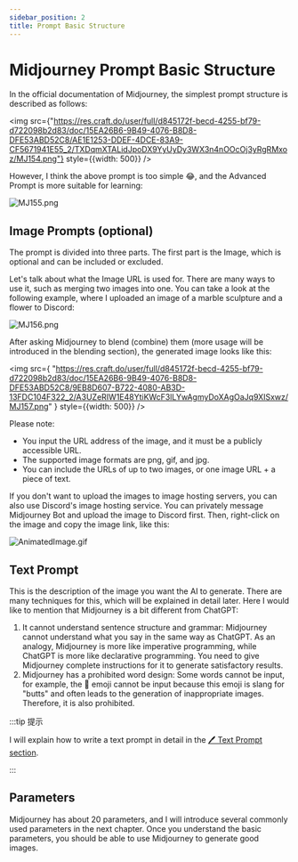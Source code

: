 ```yaml
---
sidebar_position: 2
title: Prompt Basic Structure
---
```


# Midjourney Prompt Basic Structure

In the official documentation of Midjourney, the simplest prompt structure is described as follows:

<img src={"https://res.craft.do/user/full/d845172f-becd-4255-bf79-d722098b2d83/doc/15EA26B6-9B49-4076-B8D8-DFE53ABD52C8/AE1E1253-DDEF-4DCE-83A9-CF5671941E55_2/TXDqmXTALidJpoDX9YyUyDy3WX3n4nOOcOj3yRgRMxoz/MJ154.png"} style={{width: 500}} />

However, I think the above prompt is too simple 😂, and the Advanced Prompt is more suitable for learning:

![MJ155.png](https://res.craft.do/user/full/d845172f-becd-4255-bf79-d722098b2d83/doc/15EA26B6-9B49-4076-B8D8-DFE53ABD52C8/064065D3-8609-4C1C-A741-F435CDBD9B3F_2/0YBkNJEv93HhtapyPQqCwOuJoHUvkqrdrKcv2xCCXF8z/MJ155.png)

## Image Prompts (optional)

The prompt is divided into three parts. The first part is the Image, which is optional and can be included or excluded.

Let's talk about what the Image URL is used for. There are many ways to use it, such as merging two images into one. You can take a look at the following example, where I uploaded an image of a marble sculpture and a flower to Discord:

![MJ156.png](https://res.craft.do/user/full/d845172f-becd-4255-bf79-d722098b2d83/doc/15EA26B6-9B49-4076-B8D8-DFE53ABD52C8/6E42DCB6-F8DF-4738-B5AF-F2353EBF7C10_2/pe8CmiNNOmi2gXhwVbuMmJa1xZ8XSXB5HzLbRsACbxUz/MJ156.png)

After asking Midjourney to blend (combine) them (more usage will be introduced in the blending section), the generated image looks like this:

<img
src={
"https://res.craft.do/user/full/d845172f-becd-4255-bf79-d722098b2d83/doc/15EA26B6-9B49-4076-B8D8-DFE53ABD52C8/9EB8D607-B722-4080-AB3D-13FDC104F322_2/A3UZeRIW1E48YtiKWcF3lLYwAgmyDoXAgOaJq9XISxwz/MJ157.png"
}
style={{width: 500}}
/>

Please note:

- You input the URL address of the image, and it must be a publicly accessible URL.
- The supported image formats are png, gif, and jpg.
- You can include the URLs of up to two images, or one image URL + a piece of text.

If you don't want to upload the images to image hosting servers, you can also use Discord's image hosting service. You can privately message Midjourney Bot and upload the image to Discord first. Then, right-click on the image and copy the image link, like this:

![AnimatedImage.gif](https://res.craft.do/user/full/d845172f-becd-4255-bf79-d722098b2d83/doc/15EA26B6-9B49-4076-B8D8-DFE53ABD52C8/06D3F8EB-B80E-4B98-B177-8339182996F4_2/QAZCtNM71Smrx5JoIyOby7Wng3T5lSRpq17bFNxfHLIz/AnimatedImage.gif)

## Text Prompt

This is the description of the image you want the AI to generate. There are many techniques for this, which will be explained in detail later. Here I would like to mention that Midjourney is a bit different from ChatGPT:

1. It cannot understand sentence structure and grammar: Midjourney cannot understand what you say in the same way as ChatGPT. As an analogy, Midjourney is more like imperative programming, while ChatGPT is more like declarative programming. You need to give Midjourney complete instructions for it to generate satisfactory results.
2. Midjourney has a prohibited word design: Some words cannot be input, for example, the 🍑 emoji cannot be input because this emoji is slang for "butts" and often leads to the generation of inappropriate images. Therefore, it is also prohibited.

:::tip 提示

I will explain how to write a text prompt in detail in the [🖊️ Text Prompt section](/docs/midjourney/mj-tutorial-text-prompt/text-prompt-cautions).

:::

## Parameters

Midjourney has about 20 parameters, and I will introduce several commonly used parameters in the next chapter. Once you understand the basic parameters, you should be able to use Midjourney to generate good images.
